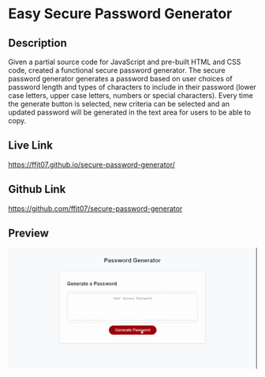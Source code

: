 # Easy Secure Password Generator

## Description
Given a partial source code for JavaScript and pre-built HTML and CSS code, created a functional secure password generator.  The secure password generator generates a password based on user choices of password length and types of characters to include in their password (lower case letters, upper case letters, numbers or special characters).  Every time the generate button is selected, new criteria can be selected and an updated password will be generated in the text area for users to be able to copy.

## Live Link
https://ffjt07.github.io/secure-password-generator/
## Github Link
https://github.com/ffjt07/secure-password-generator
## Preview
![Jeremiah Torbit's Portfolio Preview](./assets/password-generator.gif)


